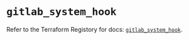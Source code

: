 # `gitlab_system_hook`

Refer to the Terraform Registory for docs: [`gitlab_system_hook`](https://registry.terraform.io/providers/gitlabhq/gitlab/15.11.0/docs/resources/system_hook).
